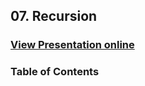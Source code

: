 ## 07. Recursion
### [View Presentation online](https://rawgit.com/TelerikAcademy/Data-Structures-and-Algorithms/master/07.%20Recursion/slides/index.html)
### Table of Contents
